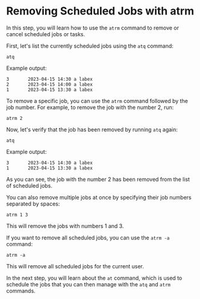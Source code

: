 # Removing Scheduled Jobs with atrm

In this step, you will learn how to use the `atrm` command to remove or cancel scheduled jobs or tasks.

First, let's list the currently scheduled jobs using the `atq` command:

```
atq
```

Example output:

```
3       2023-04-15 14:30 a labex
2       2023-04-15 14:00 a labex
1       2023-04-15 13:30 a labex
```

To remove a specific job, you can use the `atrm` command followed by the job number. For example, to remove the job with the number 2, run:

```
atrm 2
```

Now, let's verify that the job has been removed by running `atq` again:

```
atq
```

Example output:

```
3       2023-04-15 14:30 a labex
1       2023-04-15 13:30 a labex
```

As you can see, the job with the number 2 has been removed from the list of scheduled jobs.

You can also remove multiple jobs at once by specifying their job numbers separated by spaces:

```
atrm 1 3
```

This will remove the jobs with numbers 1 and 3.

If you want to remove all scheduled jobs, you can use the `atrm -a` command:

```
atrm -a
```

This will remove all scheduled jobs for the current user.

In the next step, you will learn about the `at` command, which is used to schedule the jobs that you can then manage with the `atq` and `atrm` commands.
